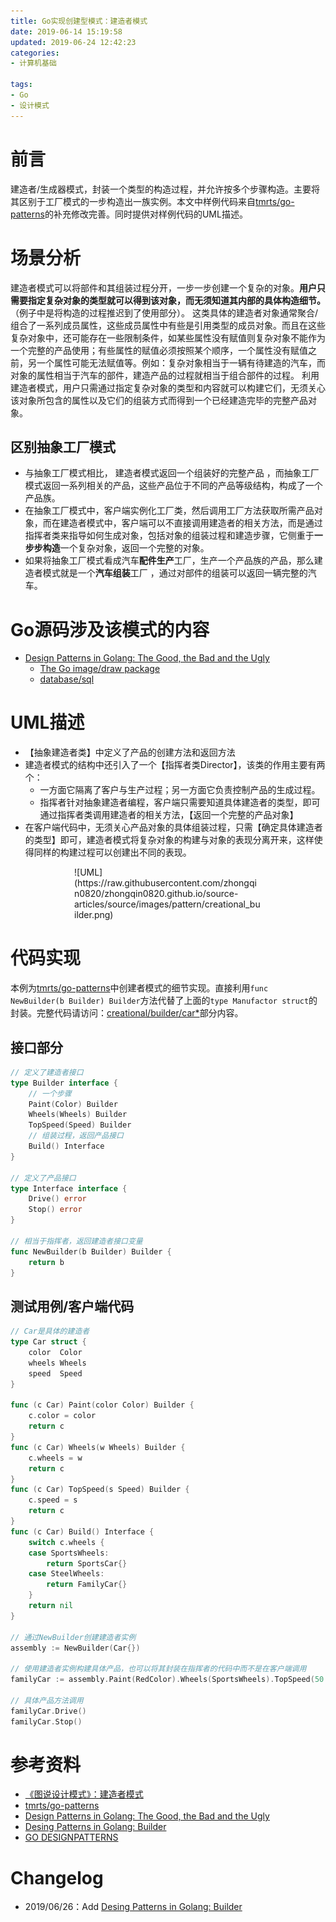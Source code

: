 ```yaml
---
title: Go实现创建型模式：建造者模式
date: 2019-06-14 15:19:58
updated: 2019-06-24 12:42:23
categories:
- 计算机基础

tags:
- Go
- 设计模式
---
```

# 前言
建造者/生成器模式，封装一个类型的构造过程，并允许按多个步骤构造。主要将其区别于工厂模式的一步构造出一族实例。本文中样例代码来自[tmrts/go-patterns](https://github.com/tmrts/go-patterns/blob/master/creational/builder.md)的补充修改完善。同时提供对样例代码的UML描述。

<!-- more -->
# 场景分析
建造者模式可以将部件和其组装过程分开，一步一步创建一个复杂的对象。**用户只需要指定复杂对象的类型就可以得到该对象，而无须知道其内部的具体构造细节。**（例子中是将构造的过程推迟到了使用部分）。
这类具体的建造者对象通常聚合/组合了一系列成员属性，这些成员属性中有些是引用类型的成员对象。而且在这些复杂对象中，还可能存在一些限制条件，如某些属性没有赋值则复杂对象不能作为一个完整的产品使用；有些属性的赋值必须按照某个顺序，一个属性没有赋值之前，另一个属性可能无法赋值等。例如：复杂对象相当于一辆有待建造的汽车，而对象的属性相当于汽车的部件，建造产品的过程就相当于组合部件的过程。
利用建造者模式，用户只需通过指定复杂对象的类型和内容就可以构建它们，无须关心该对象所包含的属性以及它们的组装方式而得到一个已经建造完毕的完整产品对象。

## 区别抽象工厂模式
- 与抽象工厂模式相比， 建造者模式返回一个组装好的完整产品 ，而抽象工厂模式返回一系列相关的产品，这些产品位于不同的产品等级结构，构成了一个产品族。
- 在抽象工厂模式中，客户端实例化工厂类，然后调用工厂方法获取所需产品对象，而在建造者模式中，客户端可以不直接调用建造者的相关方法，而是通过指挥者类来指导如何生成对象，包括对象的组装过程和建造步骤，它侧重于**一步步构造**一个复杂对象，返回一个完整的对象。
- 如果将抽象工厂模式看成汽车**配件生产**工厂，生产一个产品族的产品，那么建造者模式就是一个**汽车组装**工厂 ，通过对部件的组装可以返回一辆完整的汽车。

# Go源码涉及该模式的内容
- [Design Patterns in Golang: The Good, the Bad and the Ugly](http://blog.ralch.com/tutorial/design-patterns/golang-design-patterns/)
    - [The Go image/draw package](https://blog.golang.org/go-imagedraw-package)
    - [database/sql](https://golang.org/src/database/sql/sql.go?s=805:853#L468)

# UML描述
- 【抽象建造者类】中定义了产品的创建方法和返回方法
- 建造者模式的结构中还引入了一个【指挥者类Director】，该类的作用主要有两个：
    - 一方面它隔离了客户与生产过程；另一方面它负责控制产品的生成过程。
    - 指挥者针对抽象建造者编程，客户端只需要知道具体建造者的类型，即可通过指挥者类调用建造者的相关方法，【返回一个完整的产品对象】
- 在客户端代码中，无须关心产品对象的具体组装过程，只需【确定具体建造者的类型】即可，建造者模式将复杂对象的构建与对象的表现分离开来，这样使得同样的构建过程可以创建出不同的表现。

<div style="width: 300px; margin: auto">
![UML](https://raw.githubusercontent.com/zhongqin0820/zhongqin0820.github.io/source-articles/source/images/pattern/creational_builder.png)
</div>

# 代码实现
本例为[tmrts/go-patterns](https://github.com/tmrts/go-patterns/blob/master/creational/builder.md)中创建者模式的细节实现。直接利用`func NewBuilder(b Builder) Builder`方法代替了上面的`type Manufactor struct`的封装。完整代码请访问：[creational/builder/car*](https://github.com/zhongqin0820/coding-playground/tree/master/go/pattern/creational/builder)部分内容。

## 接口部分
```go
// 定义了建造者接口
type Builder interface {
    // 一个步骤
    Paint(Color) Builder
    Wheels(Wheels) Builder
    TopSpeed(Speed) Builder
    // 组装过程，返回产品接口
    Build() Interface
}

// 定义了产品接口
type Interface interface {
    Drive() error
    Stop() error
}

// 相当于指挥者，返回建造者接口变量
func NewBuilder(b Builder) Builder {
    return b
}
```

## 测试用例/客户端代码

```go
// Car是具体的建造者
type Car struct {
    color  Color
    wheels Wheels
    speed  Speed
}

func (c Car) Paint(color Color) Builder {
    c.color = color
    return c
}
func (c Car) Wheels(w Wheels) Builder {
    c.wheels = w
    return c
}
func (c Car) TopSpeed(s Speed) Builder {
    c.speed = s
    return c
}
func (c Car) Build() Interface {
    switch c.wheels {
    case SportsWheels:
        return SportsCar{}
    case SteelWheels:
        return FamilyCar{}
    }
    return nil
}

// 通过NewBuilder创建建造者实例
assembly := NewBuilder(Car{})

// 使用建造者实例构建具体产品，也可以将其封装在指挥者的代码中而不是在客户端调用
familyCar := assembly.Paint(RedColor).Wheels(SportsWheels).TopSpeed(50 * MPH).Build()

// 具体产品方法调用
familyCar.Drive()
familyCar.Stop()
```

# 参考资料
- [《图说设计模式》：建造者模式](https://design-patterns.readthedocs.io/zh_CN/latest/creational_patterns/builder.html)
- [tmrts/go-patterns](https://github.com/tmrts/go-patterns/blob/master/creational/builder.md)
- [Design Patterns in Golang: The Good, the Bad and the Ugly](http://blog.ralch.com/tutorial/design-patterns/golang-design-patterns/)
- [Desing Patterns in Golang: Builder](http://blog.ralch.com/articles/design-patterns/golang-builder/)
- [GO DESIGNPATTERNS](http://dinus.ac.id/private_lib/fahri/GO_DESIGN_PATTERNS.pdf)

# Changelog
- 2019/06/26：Add [Desing Patterns in Golang: Builder](http://blog.ralch.com/articles/design-patterns/golang-builder/)